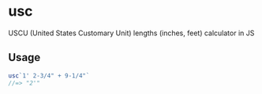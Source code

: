 # usc
USCU (United States Customary Unit) lengths (inches, feet) calculator in JS

## Usage

```js
usc`1' 2-3/4" + 9-1/4"`
//=> "2'"
```